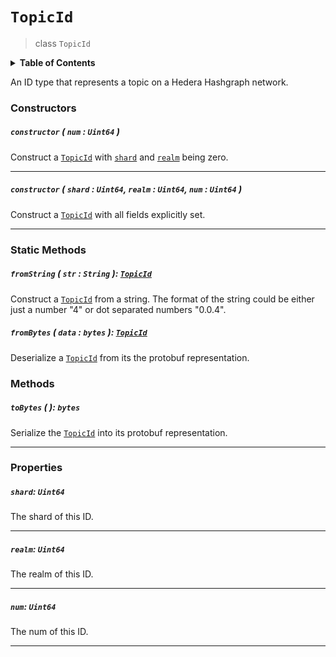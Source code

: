 # `TopicId`

> class `TopicId`

<details>
<summary><b>Table of Contents</b></summary>

| Item | Java | JavaScript | Go
| - | - | - | - |
| [`constructor`](#constructor-num-uint64-) | ✅ | ✅ | ✅
| [`fromString`](#fromstring-str-string-topicid) | ✅ | ✅ | ✅
| [`fromBytes`](#frombytes-data-bytes-topicid) | ✅ | ✅ | ✅
| [`shard`](#shard-uint64) | ✅ | ✅ | ✅
| [`realm`](#realm-uint64) | ✅ | ✅ | ✅
| [`num`](#num-uint64) | ✅ | ✅ | ✅
| [`toBytes`](#tobytes-bytes) | ✅ | ✅ | ✅

</details>

An ID type that represents a topic on a Hedera Hashgraph network.

### Constructors

##### `constructor` ( `num` : `Uint64` )

Construct a [`TopicId`](#) with [`shard`](#shard-uint64) and [`realm`](#realm-uint64) being zero.

---

##### `constructor` ( `shard` : `Uint64`, `realm` : `Uint64`, `num` : `Uint64` )

Construct a [`TopicId`](#) with all fields explicitly set.

---

### Static Methods

##### `fromString` ( `str` : `String` ): [`TopicId`](#topicid)

Construct a [`TopicId`](#) from a string. The format of the string could be either just
a number "4" or dot separated numbers "0.0.4".

##### `fromBytes` ( `data` : `bytes` ): [`TopicId`](#topicid)

Deserialize a [`TopicId`](#) from its the protobuf representation.

### Methods

##### `toBytes` ( ): `bytes`

Serialize the [`TopicId`](#) into its protobuf representation.

---

### Properties

##### `shard`: `Uint64`

The shard of this ID.

---

##### `realm`: `Uint64`

The realm of this ID.

---

##### `num`: `Uint64`

The num of this ID.

---
